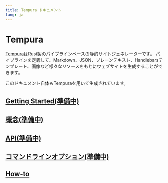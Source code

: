 ```yaml
---
title: Tempura ドキュメント
lang: ja
---
```


# Tempura

[Tempura](https://github.com/yuma140902/tempura)はRust製のパイプラインベースの静的サイトジェネレーターです。
パイプラインを定義して、Markdown、JSON、プレーンテキスト、Handlebarsテンプレート、画像など様々なリソースをもとにウェブサイトを生成することができます。

このドキュメント自体もTempuraを用いて生成されています。

## [Getting Started(準備中)](getting-started/)

## [概念(準備中)](concepts/)

## [API(準備中)](api/)

## [コマンドラインオプション(準備中)](cli/)

## [How-to](how-to/)
